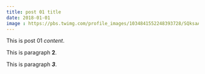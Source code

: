```yaml
---
title: post 01 title
date: 2018-01-01
image : https://pbs.twimg.com/profile_images/1034841552248393728/SQksaA5o.jpg
---
```

This is post 01 *content*.

This is paragraph **2**.

This is paragraph ***3***.
